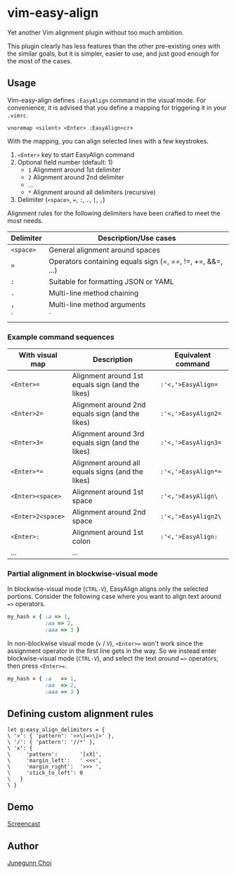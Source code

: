vim-easy-align
==============

Yet another Vim alignment plugin without too much ambition.

This plugin clearly has less features than the other pre-existing ones with the similar goals,
but it is simpler, easier to use, and just good enough for the most of the cases.

Usage
-----

Vim-easy-align defines `:EasyAlign` command in the visual mode.
For convenience, it is advised that you define a mapping for triggering it in your `.vimrc`.

```vim
vnoremap <silent> <Enter> :EasyAlign<cr>
```

With the mapping, you can align selected lines with a few keystrokes.

1. `<Enter>` key to start EasyAlign command
1. Optional field number (default: 1)
    - `1`        Alignment around 1st delimiter
    - `2`        Alignment around 2nd delimiter
    - ...
    - `*`        Alignment around all delimiters (recursive)
1. Delimiter (`<space>`, `=`, `:`, `.`, `|`, `,`)

Alignment rules for the following delimiters have been crafted to meet the most needs.

| Delimiter | Description/Use cases                                      |
| --------- | ---------------------------------------------------------- |
| `<space>` | General alignment around spaces                            |
| `=`       | Operators containing equals sign (=, ==, !=, +=, &&=, ...) |
| `:`       | Suitable for formatting JSON or YAML                       |
| `.`       | Multi-line method chaining                                 |
| `,`       | Multi-line method arguments                                |
| `|`       | Table markdown                                             |

### Example command sequences

| With visual map   | Description                                       | Equivalent command   |
| ----------------- | ------------------------------------------------- | -------------------- |
| `<Enter>=`        | Alignment around 1st equals sign (and the likes)  | `:'<,'>EasyAlign=`   |
| `<Enter>2=`       | Alignment around 2nd equals sign (and the likes)  | `:'<,'>EasyAlign2=`  |
| `<Enter>3=`       | Alignment around 3rd equals sign (and the likes)  | `:'<,'>EasyAlign3=`  |
| `<Enter>*=`       | Alignment around all equals signs (and the likes) | `:'<,'>EasyAlign*=`  |
| `<Enter><space>`  | Alignment around 1st space                        | `:'<,'>EasyAlign\ `  |
| `<Enter>2<space>` | Alignment around 2nd space                        | `:'<,'>EasyAlign2\ ` |
| `<Enter>:`        | Alignment around 1st colon                        | `:'<,'>EasyAlign:`   |
| ...               | ...                                               |                      |

### Partial alignment in blockwise-visual mode

In blockwise-visual mode (`CTRL-V`), EasyAlign aligns only the selected portions.
Consider the following case where you want to align text around `=>` operators.

```ruby
my_hash = { :a => 1,
            :aa => 2,
            :aaa => 3 }
```

In non-blockwise visual mode (`v` / `V`), `<Enter>=` won't work since the assignment
operator in the first line gets in the way.
So we instead enter blockwise-visual mode (`CTRL-V`), and select the text *around*
`=>` operators, then press `<Enter>=`.

```ruby
my_hash = { :a   => 1,
            :aa  => 2,
            :aaa => 3 }
```

Defining custom alignment rules
-------------------------------

```vim
let g:easy_align_delimiters = {
\ '>': { 'pattern': '>>\|=>\|>' },
\ '/': { 'pattern': '//*' },
\ 'x': {
\     'pattern':       '[xX]',
\     'margin_left':   ' <<<',
\     'margin_right':  '>>> ',
\     'stick_to_left': 0
\   }
\ }
```

Demo
----

[Screencast](https://vimeo.com/63506219)

Author
------

[Junegunn Choi](https://github.com/junegunn)
